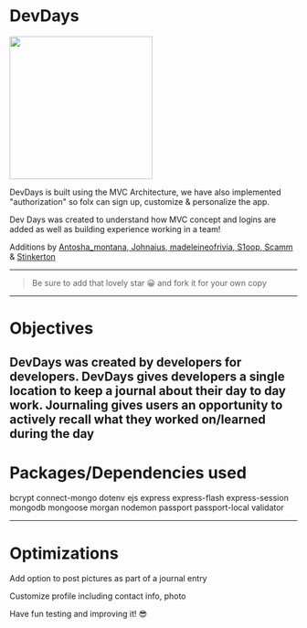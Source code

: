 # DevDays
<img valign ="center" src="https://github.com/Teamasaurus/todo-mvc-auth-local/blob/main/public/images/logoanimate.gif?raw=true" width="250" />


DevDays is built using the MVC Architecture, we have also implemented "authorization" so folx can sign up, customize & personalize the app.

Dev Days was created to understand how MVC concept and logins are added as well as building experience working in a team!

Additions by <a href="https://github.com/Antosha9108">Antosha_montana</a>,<a href= "https://github.com/Johnaius"> Johnaius</a>,<a href= "https://github.com/madeleinebelanger">  madeleineofrivia</a>,<a href= "https://github.com/JoeDukes"> S1oop<a>,<a href="https://github.com/scamelot"> Scamm</a> & <a href= "https://github.com/StevDev88">Stinkerton</a>

---

> Be sure to add that lovely star 😀 and fork it for your own copy

---

# Objectives
DevDays was created by developers for developers.  DevDays gives developers a single location to keep a journal about their day to day work.  Journaling gives users an opportunity to actively recall what they worked on/learned during the day
- 


# Packages/Dependencies used 

bcrypt connect-mongo dotenv ejs express express-flash express-session mongodb mongoose morgan nodemon passport passport-local validator

---

# Optimizations
Add option to post pictures as part of a journal entry

Customize profile including contact info, photo




 
 Have fun testing and improving it! 😎



